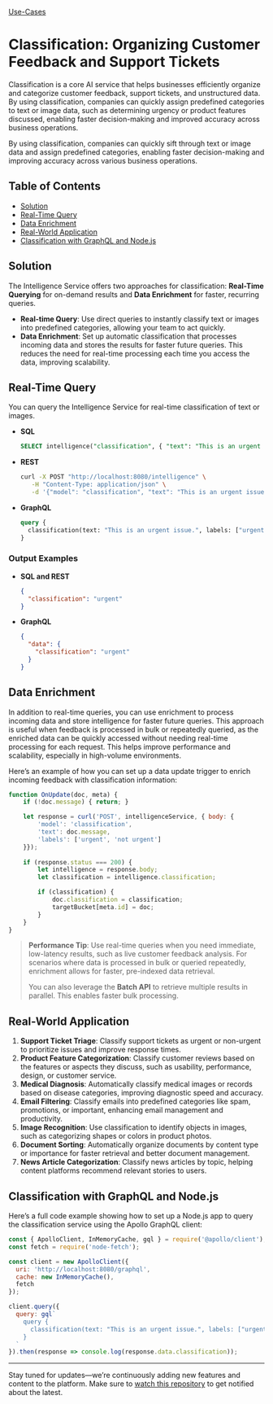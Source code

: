 [Use-Cases](./..)

# Classification: Organizing Customer Feedback and Support Tickets

Classification is a core AI service that helps businesses efficiently organize and categorize customer feedback, support tickets, and unstructured data. By using classification, companies can quickly assign predefined categories to text or image data, such as determining urgency or product features discussed, enabling faster decision-making and improved accuracy across business operations.

By using classification, companies can quickly sift through text or image data and assign predefined categories, enabling faster decision-making and improving accuracy across various business operations.

## Table of Contents
- [Solution](#solution)
- [Real-Time Query](#real-time-query)
- [Data Enrichment](#data-enrichment)
- [Real-World Application](#real-world-application)
- [Classification with GraphQL and Node.js](#classification-with-graphql-and-nodejs)

## Solution

The Intelligence Service offers two approaches for classification: **Real-Time Querying** for on-demand results and **Data Enrichment** for faster, recurring queries.

- **Real-time Query**: Use direct queries to instantly classify text or images into predefined categories, allowing your team to act quickly.
- **Data Enrichment**: Set up automatic classification that processes incoming data and stores the results for faster future queries. This reduces the need for real-time processing each time you access the data, improving scalability.

## Real-Time Query

You can query the Intelligence Service for real-time classification of text or images.

- **SQL**
  ```sql
  SELECT intelligence("classification", { "text": "This is an urgent issue.", "labels": ["urgent", "not urgent"] }).classification;
  ```

- **REST**
  ```bash
  curl -X POST "http://localhost:8080/intelligence" \
     -H "Content-Type: application/json" \
     -d '{"model": "classification", "text": "This is an urgent issue.", "labels": ["urgent", "not urgent"]}'
  ```

- **GraphQL**
  ```graphql
  query {
    classification(text: "This is an urgent issue.", labels: ["urgent", "not urgent"])
  }
  ```
  
### Output Examples

- **SQL and REST**
  ```json
  {
    "classification": "urgent"
  }
  ```

- **GraphQL**
  ```json
  {
    "data": {
      "classification": "urgent"
    }
  }
  ```

## Data Enrichment

In addition to real-time queries, you can use enrichment to process incoming data and store intelligence for faster future queries. This approach is useful when feedback is processed in bulk or repeatedly queried, as the enriched data can be quickly accessed without needing real-time processing for each request. This helps improve performance and scalability, especially in high-volume environments.

Here’s an example of how you can set up a data update trigger to enrich incoming feedback with classification information:

```javascript
function OnUpdate(doc, meta) {
    if (!doc.message) { return; }

    let response = curl('POST', intelligenceService, { body: {
        'model': 'classification',
        'text': doc.message,
        'labels': ['urgent', 'not urgent']
    }});
    
    if (response.status === 200) {
        let intelligence = response.body;
        let classification = intelligence.classification;

        if (classification) {
            doc.classification = classification;
            targetBucket[meta.id] = doc;
        }
    }
}
```

> **Performance Tip**: Use real-time queries when you need immediate, low-latency results, such as live customer feedback analysis. For scenarios where data is processed in bulk or queried repeatedly, enrichment allows for faster, pre-indexed data retrieval.
>
> You can also leverage the **Batch API** to retrieve multiple results in parallel. This enables faster bulk processing.

## Real-World Application

1. **Support Ticket Triage**: Classify support tickets as urgent or non-urgent to prioritize issues and improve response times.
2. **Product Feature Categorization**: Classify customer reviews based on the features or aspects they discuss, such as usability, performance, design, or customer service.
3. **Medical Diagnosis**: Automatically classify medical images or records based on disease categories, improving diagnostic speed and accuracy.
4. **Email Filtering**: Classify emails into predefined categories like spam, promotions, or important, enhancing email management and productivity.
5. **Image Recognition**: Use classification to identify objects in images, such as categorizing shapes or colors in product photos.
6. **Document Sorting**: Automatically organize documents by content type or importance for faster retrieval and better document management.
7. **News Article Categorization**: Classify news articles by topic, helping content platforms recommend relevant stories to users.

## Classification with GraphQL and Node.js

Here’s a full code example showing how to set up a Node.js app to query the classification service using the Apollo GraphQL client:

```js
const { ApolloClient, InMemoryCache, gql } = require('@apollo/client');
const fetch = require('node-fetch');

const client = new ApolloClient({
  uri: 'http://localhost:8080/graphql',
  cache: new InMemoryCache(),
  fetch
});

client.query({
  query: gql`
    query {
      classification(text: "This is an urgent issue.", labels: ["urgent", "not urgent"])
    }
  `
}).then(response => console.log(response.data.classification));
```

---

Stay tuned for updates—we’re continuously adding new features and content to the platform. Make sure to [watch this repository](https://github.com/waynecarter/simple-intelligence) to get notified about the latest.
